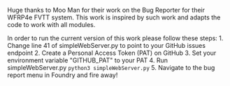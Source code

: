 Huge thanks to Moo Man for their work on the Bug Reporter for their WFRP4e FVTT system. This work is inspired by such work and adapts the code to work with all modules.

In order to run the current version of this work please follow these steps:
    1. Change line 41 of simpleWebServer.py to point to your GitHub issues endpoint
    2. Create a Personal Access Token (PAT) on GitHub 
    3. Set your environment variable "GITHUB_PAT" to your PAT
    4. Run simpleWebServer.py `python3 simpleWebServer.py`
    5. Navigate to the bug report menu in Foundry and fire away!
